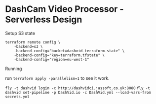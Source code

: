 # DashCam Video Processor - Serverless Design

Setup S3 state

```
terraform remote config \
    -backend=s3 \
    -backend-config="bucket=dashvid-terraform-state" \
    -backend-config="key=terraform.tfstate" \
    -backend-config="region=eu-west-1"
```

Running

run `terraform apply -parallelism=1` to see it work.



`fly -t dashvid login -c http://dashvidci.jassoft.co.uk:8080`
`fly -t dashvid set-pipeline -p DashVid.io -c DashVid.yml --load-vars-from secrets.yml`